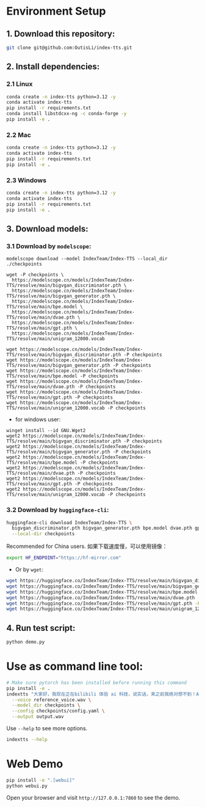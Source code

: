 # Environment Setup

## 1. Download this repository:

```bash
git clone git@github.com:OutisLi/index-tts.git
```

## 2. Install dependencies:

### 2.1 Linux

```bash
conda create -n index-tts python=3.12 -y
conda activate index-tts
pip install -r requirements.txt
conda install libstdcxx-ng -c conda-forge -y
pip install -e .
```

### 2.2 Mac

```bash
conda create -n index-tts python=3.12 -y
conda activate index-tts
pip install -r requirements.txt
pip install -e .
```

### 2.3 Windows

```bash
conda create -n index-tts python=3.12 -y
conda activate index-tts
pip install -r requirements.txt
pip install -e .
```

## 3. Download models:

### 3.1 Download by `modelscope`:

```shell
modelscope download --model IndexTeam/Index-TTS --local_dir ./checkpoints
```

```shell
wget -P checkpoints \
  https://modelscope.cn/models/IndexTeam/Index-TTS/resolve/main/bigvgan_discriminator.pth \
  https://modelscope.cn/models/IndexTeam/Index-TTS/resolve/main/bigvgan_generator.pth \
  https://modelscope.cn/models/IndexTeam/Index-TTS/resolve/main/bpe.model \
  https://modelscope.cn/models/IndexTeam/Index-TTS/resolve/main/dvae.pth \
  https://modelscope.cn/models/IndexTeam/Index-TTS/resolve/main/gpt.pth \
  https://modelscope.cn/models/IndexTeam/Index-TTS/resolve/main/unigram_12000.vocab
```

```shell
wget https://modelscope.cn/models/IndexTeam/Index-TTS/resolve/main/bigvgan_discriminator.pth -P checkpoints
wget https://modelscope.cn/models/IndexTeam/Index-TTS/resolve/main/bigvgan_generator.pth -P checkpoints
wget https://modelscope.cn/models/IndexTeam/Index-TTS/resolve/main/bpe.model -P checkpoints
wget https://modelscope.cn/models/IndexTeam/Index-TTS/resolve/main/dvae.pth -P checkpoints
wget https://modelscope.cn/models/IndexTeam/Index-TTS/resolve/main/gpt.pth -P checkpoints
wget https://modelscope.cn/models/IndexTeam/Index-TTS/resolve/main/unigram_12000.vocab -P checkpoints
```

-   for windows user:

```shell
winget install --id GNU.Wget2
wget2 https://modelscope.cn/models/IndexTeam/Index-TTS/resolve/main/bigvgan_discriminator.pth -P checkpoints
wget2 https://modelscope.cn/models/IndexTeam/Index-TTS/resolve/main/bigvgan_generator.pth -P checkpoints
wget2 https://modelscope.cn/models/IndexTeam/Index-TTS/resolve/main/bpe.model -P checkpoints
wget2 https://modelscope.cn/models/IndexTeam/Index-TTS/resolve/main/dvae.pth -P checkpoints
wget2 https://modelscope.cn/models/IndexTeam/Index-TTS/resolve/main/gpt.pth -P checkpoints
wget2 https://modelscope.cn/models/IndexTeam/Index-TTS/resolve/main/unigram_12000.vocab -P checkpoints
```

### 3.2 Download by `huggingface-cli`:

```bash
huggingface-cli download IndexTeam/Index-TTS \
  bigvgan_discriminator.pth bigvgan_generator.pth bpe.model dvae.pth gpt.pth unigram_12000.vocab \
  --local-dir checkpoints
```

Recommended for China users. 如果下载速度慢，可以使用镜像：

```bash
export HF_ENDPOINT="https://hf-mirror.com"
```

-   Or by `wget`:

```bash
wget https://huggingface.co/IndexTeam/Index-TTS/resolve/main/bigvgan_discriminator.pth -P checkpoints
wget https://huggingface.co/IndexTeam/Index-TTS/resolve/main/bigvgan_generator.pth -P checkpoints
wget https://huggingface.co/IndexTeam/Index-TTS/resolve/main/bpe.model -P checkpoints
wget https://huggingface.co/IndexTeam/Index-TTS/resolve/main/dvae.pth -P checkpoints
wget https://huggingface.co/IndexTeam/Index-TTS/resolve/main/gpt.pth -P checkpoints
wget https://huggingface.co/IndexTeam/Index-TTS/resolve/main/unigram_12000.vocab -P checkpoints
```

## 4. Run test script:

```bash
python demo.py
```

# Use as command line tool:

```bash
# Make sure pytorch has been installed before running this command
pip install -e .
indextts "大家好，我现在正在bilibili 体验 ai 科技，说实话，来之前我绝对想不到！AI技术已经发展到这样匪夷所思的地步了！" \
  --voice reference_voice.wav \
  --model_dir checkpoints \
  --config checkpoints/config.yaml \
  --output output.wav
```

Use `--help` to see more options.

```bash
indextts --help
```

# Web Demo

```bash
pip install -e ".[webui]"
python webui.py
```

Open your browser and visit `http://127.0.0.1:7860` to see the demo.
